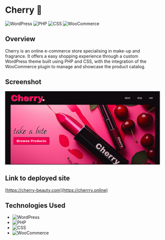 # Cherry 🍒

![WordPress](https://img.shields.io/badge/WordPress-%23117AC9.svg?style=for-the-badge&logo=WordPress&logoColor=white)
![PHP](https://img.shields.io/badge/PHP-%23777BB4.svg?style=for-the-badge&logo=PHP&logoColor=white)
![CSS](https://img.shields.io/badge/CSS-%231572B6.svg?style=for-the-badge&logo=CSS3&logoColor=white)
![WooCommerce](https://img.shields.io/badge/WooCommerce-%235E7CEE.svg?style=for-the-badge&logo=WooCommerce&logoColor=white)

## Overview

Cherry is an online e-commerce store specialising in make-up and fragrance. It offers a easy shopping experience through a custom WordPress theme built using PHP and CSS, with the integration of the WooCommerce plugin to manage and showcase the product catalog.

## Screenshot

<p align="center">
  <img src="./assets/images/cherry-large.png" width="1000" height="auto" title="Screenshot of Cherry website">
</p>

## Link to deployed site

[https://cherry-beauty.com](https://cherrry.online)

## Technologies Used

- ![WordPress](https://img.shields.io/badge/WordPress-%23117AC9.svg?style=flat&logo=WordPress&logoColor=white)
- ![PHP](https://img.shields.io/badge/PHP-%23777BB4.svg?style=flat&logo=PHP&logoColor=white)
- ![CSS](https://img.shields.io/badge/CSS-%231572B6.svg?style=flat&logo=CSS3&logoColor=white)
- ![WooCommerce](https://img.shields.io/badge/WooCommerce-%235E7CEE.svg?style=flat&logo=WooCommerce&logoColor=white)